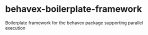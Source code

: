 # behavex-boilerplate-framework
Boilerplate framework for the behavex package supporting parallel execution 
